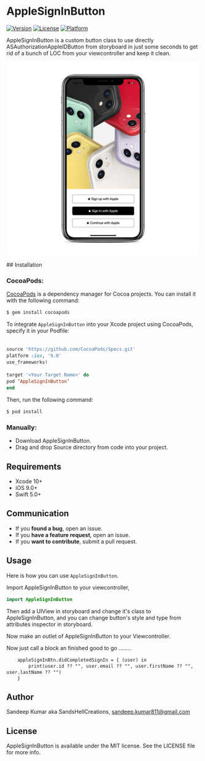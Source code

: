 # AppleSignInButton

[![Version](https://img.shields.io/cocoapods/v/AppleSignInButton.svg?style=flat)](http://cocoapods.org/pods/AppleSignInButton)
[![License](https://img.shields.io/cocoapods/l/AppleSignInButton.svg?style=flat)](http://cocoapods.org/pods/AppleSignInButton)
[![Platform](https://img.shields.io/cocoapods/p/AppleSignInButton.svg?style=flat)](http://cocoapods.org/pods/AppleSignInButton)

AppleSignInButton is a custom button class to use directly ASAuthorizationAppleIDButton from storyboard in just some seconds to get rid of a bunch of LOC from your viewcontroller and keep it clean.
<p align="center">
<img src="https://raw.githubusercontent.com/SandsHellCreations/AppleSignInButton/master/AppleSignButton/Assets.xcassets/mockup.imageset/mockup.png" />
</p>
## Installation

### CocoaPods:

[CocoaPods](http://cocoapods.org) is a dependency manager for Cocoa projects. You can install it with the following command:

```bash
$ gem install cocoapods
```

To integrate `AppleSignInButton` into your Xcode project using CocoaPods, specify it in your Podfile:
```ruby

source 'https://github.com/CocoaPods/Specs.git'
platform :ios, '9.0'
use_frameworks!

target '<Your Target Name>' do
pod ’AppleSignInButton’
end
```

Then, run the following command:

```bash
$ pod install
```

### Manually:

* Download AppleSignInButton.
* Drag and drop Source directory from code into your project.

## Requirements

- Xcode 10+
- iOS 9.0+
- Swift 5.0+

## Communication

- If you **found a bug**, open an issue.
- If you **have a feature request**, open an issue.
- If you **want to contribute**, submit a pull request.

## Usage

Here is how you can use `AppleSignInButton`. 

Import AppleSignInButton to your viewcontroller,

```swift
import AppleSignInButton
```
Then add a UIView in storyboard and change it's class to AppleSignInButton, and you can change button's style and type from attributes inspector in storyboard.

Now make an outlet of  AppleSignInButton to your Viewcontroller.

Now just call a block an finished good to go ........

```   
    appleSignInBtn.didCompletedSignIn = { (user) in
        print(user.id ?? "", user.email ?? "", user.firstName ?? "", user.lastName ?? "")
    }
```

## Author

Sandeep Kumar aka SandsHellCreations, sandeep.kumar811@gmail.com

## License

AppleSignInButton is available under the MIT license. See the LICENSE file for more info.

